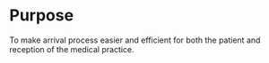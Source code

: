 # Purpose

To make arrival process easier and efficient for both the patient and reception of the medical practice. 

